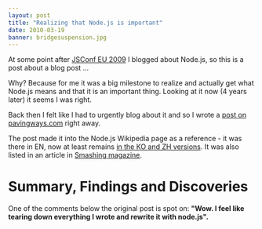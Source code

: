 ```yaml
---
layout: post
title: "Realizing that Node.js is important"
date: 2010-03-19
banner: bridgesuspension.jpg
---
```


At some point after [JSConf EU 2009][jsconf2009] I blogged about Node.js, so this is a post about a blog post ...

Why? Because for me it was a big milestone to realize and actually get what Node.js means and that it is an important thing.
Looking at it now (4 years later) it seems I was right.

Back then I felt like I had to urgently blog about it and so I wrote a [post on pavingways.com][pwpost] right away.

The post made it into the Node.js Wikipedia page as a reference - it was there in EN, now at least remains [in the KO and ZH versions][wikipedia].
It was also listed in an article in [Smashing magazine][smashing].


# Summary, Findings and Discoveries

One of the comments below the original post is spot on: 
**"Wow. I feel like tearing down everything I wrote and rewrite it with node.js".**


[jsconf2009]: http://jsconf.eu/2009/
[pwpost]: http://www.pavingways.com/nodejs-node-is-important-introduction_1618.html
[wikipedia]: http://ko.wikipedia.org/w/index.php?title=Node.js
[smashing]: http://coding.smashingmagazine.com/2011/09/16/useful-node-js-tools-tutorials-and-resources/
